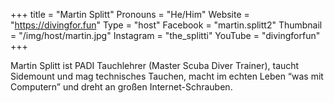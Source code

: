 +++
title = "Martin Splitt"
Pronouns = "He/Him"
Website = "https://divingfor.fun"
Type = "host"
Facebook = "martin.splitt2"
Thumbnail = "/img/host/martin.jpg"
Instagram = "the_splitti"
YouTube = "divingforfun"
+++

Martin Splitt ist PADI Tauchlehrer (Master Scuba Diver Trainer), taucht Sidemount und mag technisches Tauchen, macht im echten Leben “was mit Computern” und dreht an großen Internet-Schrauben.
